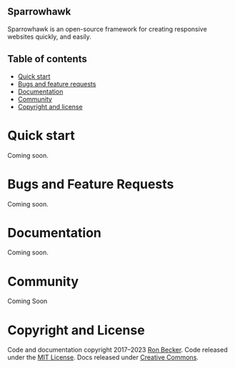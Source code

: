## Sparrowhawk

Sparrowhawk is an open-source framework for creating responsive websites quickly, and easily.

## Table of contents

- [Quick start](#quick-start)
- [Bugs and feature requests](#bugs-and-feature-requests)
- [Documentation](#documentation)
- [Community](#community)
- [Copyright and license](#copyright-and-license)

# Quick start

Coming soon.

# Bugs and Feature Requests

Coming soon.

# Documentation

Coming soon.

# Community

Coming Soon

# Copyright and License

Code and documentation copyright 2017–2023 [Ron Becker](https://github.com/ronbecker/sparrowhawk/graphs/contributors). Code released under the [MIT License](https://github.com/ronbecker/sparrowhawk/blob/master/LICENSE). Docs released under [Creative Commons](https://creativecommons.org/licenses/by/3.0/).
